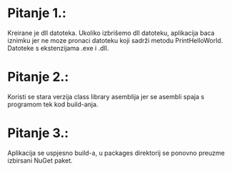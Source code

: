 # Pitanje 1.:
Kreirane je dll datoteka. Ukoliko izbrišemo dll datoteku, aplikacija baca iznimku jer ne moze pronaci datoteku koji sadrži metodu PrintHelloWorld. Datoteke s ekstenzijama .exe i .dll.
# Pitanje 2.:
Koristi se stara verzija class library asemblija jer se asembli spaja s programom tek kod build-anja.
# Pitanje 3.:
Aplikacija se uspjesno build-a, u packages direktorij se ponovno preuzme izbirsani NuGet paket.
